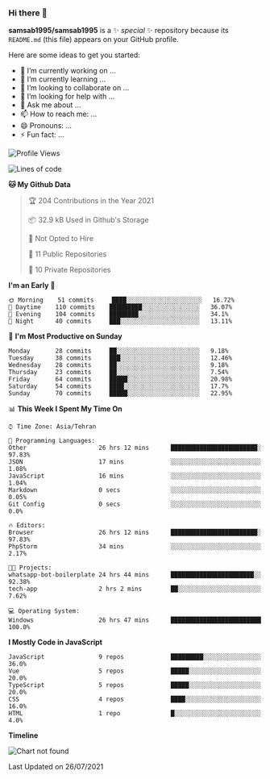 ### Hi there 👋

**samsab1995/samsab1995** is a ✨ _special_ ✨ repository because its `README.md` (this file) appears on your GitHub profile.

Here are some ideas to get you started:

- 🔭 I’m currently working on ...
- 🌱 I’m currently learning ...
- 👯 I’m looking to collaborate on ...
- 🤔 I’m looking for help with ...
- 💬 Ask me about ...
- 📫 How to reach me: ...
- 😄 Pronouns: ...
- ⚡ Fun fact: ...

<!--START_SECTION:waka-->
![Profile Views](http://img.shields.io/badge/Profile%20Views-0-blue)

![Lines of code](https://img.shields.io/badge/From%20Hello%20World%20I%27ve%20Written-457743%20lines%20of%20code-blue)

**🐱 My Github Data** 

> 🏆 204 Contributions in the Year 2021
 > 
> 📦 32.9 kB Used in Github's Storage 
 > 
> 🚫 Not Opted to Hire
 > 
> 📜 11 Public Repositories 
 > 
> 🔑 10 Private Repositories  
 > 
**I'm an Early 🐤** 

```text
🌞 Morning    51 commits     ████░░░░░░░░░░░░░░░░░░░░░   16.72% 
🌆 Daytime    110 commits    █████████░░░░░░░░░░░░░░░░   36.07% 
🌃 Evening    104 commits    ████████░░░░░░░░░░░░░░░░░   34.1% 
🌙 Night      40 commits     ███░░░░░░░░░░░░░░░░░░░░░░   13.11%

```
📅 **I'm Most Productive on Sunday** 

```text
Monday       28 commits     ██░░░░░░░░░░░░░░░░░░░░░░░   9.18% 
Tuesday      38 commits     ███░░░░░░░░░░░░░░░░░░░░░░   12.46% 
Wednesday    28 commits     ██░░░░░░░░░░░░░░░░░░░░░░░   9.18% 
Thursday     23 commits     ██░░░░░░░░░░░░░░░░░░░░░░░   7.54% 
Friday       64 commits     █████░░░░░░░░░░░░░░░░░░░░   20.98% 
Saturday     54 commits     ████░░░░░░░░░░░░░░░░░░░░░   17.7% 
Sunday       70 commits     █████░░░░░░░░░░░░░░░░░░░░   22.95%

```


📊 **This Week I Spent My Time On** 

```text
⌚︎ Time Zone: Asia/Tehran

💬 Programming Languages: 
Other                    26 hrs 12 mins      ████████████████████████░   97.83% 
JSON                     17 mins             ░░░░░░░░░░░░░░░░░░░░░░░░░   1.08% 
JavaScript               16 mins             ░░░░░░░░░░░░░░░░░░░░░░░░░   1.04% 
Markdown                 0 secs              ░░░░░░░░░░░░░░░░░░░░░░░░░   0.05% 
Git Config               0 secs              ░░░░░░░░░░░░░░░░░░░░░░░░░   0.0%

🔥 Editors: 
Browser                  26 hrs 12 mins      ████████████████████████░   97.83% 
PhpStorm                 34 mins             ░░░░░░░░░░░░░░░░░░░░░░░░░   2.17%

🐱‍💻 Projects: 
whatsapp-bot-boilerplate 24 hrs 44 mins      ███████████████████████░░   92.38% 
tech-app                 2 hrs 2 mins        ██░░░░░░░░░░░░░░░░░░░░░░░   7.62%

💻 Operating System: 
Windows                  26 hrs 47 mins      █████████████████████████   100.0%

```

**I Mostly Code in JavaScript** 

```text
JavaScript               9 repos             █████████░░░░░░░░░░░░░░░░   36.0% 
Vue                      5 repos             █████░░░░░░░░░░░░░░░░░░░░   20.0% 
TypeScript               5 repos             █████░░░░░░░░░░░░░░░░░░░░   20.0% 
CSS                      4 repos             ████░░░░░░░░░░░░░░░░░░░░░   16.0% 
HTML                     1 repo              █░░░░░░░░░░░░░░░░░░░░░░░░   4.0%

```


**Timeline**

![Chart not found](https://raw.githubusercontent.com/samsab1995/samsab1995/main/charts/bar_graph.png) 


 Last Updated on 26/07/2021
<!--END_SECTION:waka-->

